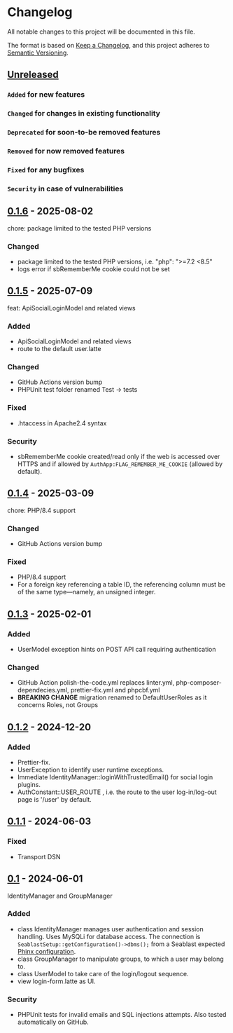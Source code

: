 # Changelog

All notable changes to this project will be documented in this file.

The format is based on [Keep a Changelog](https://keepachangelog.com/en/1.0.0/),
and this project adheres to [Semantic Versioning](https://semver.org/spec/v2.0.0.html).

## [Unreleased]

### `Added` for new features

### `Changed` for changes in existing functionality

### `Deprecated` for soon-to-be removed features

### `Removed` for now removed features

### `Fixed` for any bugfixes

### `Security` in case of vulnerabilities

## [0.1.6] - 2025-08-02

chore: package limited to the tested PHP versions

### Changed

- package limited to the tested PHP versions, i.e. "php": ">=7.2 <8.5"
- logs error if sbRememberMe cookie could not be set

## [0.1.5] - 2025-07-09

feat: ApiSocialLoginModel and related views

### Added

- ApiSocialLoginModel and related views
- route to the default user.latte

### Changed

- GitHub Actions version bump
- PHPUnit test folder renamed Test -> tests

### Fixed

- .htaccess in Apache2.4 syntax

### Security

- sbRememberMe cookie created/read only if the web is accessed over HTTPS and if allowed by `AuthApp:FLAG_REMEMBER_ME_COOKIE` (allowed by default).

## [0.1.4] - 2025-03-09

chore: PHP/8.4 support

### Changed

- GitHub Actions version bump

### Fixed

- PHP/8.4 support
- For a foreign key referencing a table ID, the referencing column must be of the same type—namely, an unsigned integer.

## [0.1.3] - 2025-02-01

### Added

- UserModel exception hints on POST API call requiring authentication

### Changed

- GitHub Action polish-the-code.yml replaces linter.yml, php-composer-dependecies.yml, prettier-fix.yml and phpcbf.yml
- **BREAKING CHANGE** migration renamed to DefaultUserRoles as it concerns Roles, not Groups

## [0.1.2] - 2024-12-20

### Added

- Prettier-fix.
- UserException to identify user runtime exceptions.
- Immediate IdentityManager::loginWithTrustedEmail() for social login plugins.
- AuthConstant::USER_ROUTE , i.e. the route to the user log-in/log-out page is '/user' by default.

## [0.1.1] - 2024-06-03

### Fixed

- Transport DSN

## [0.1] - 2024-06-01

IdentityManager and GroupManager

### Added

- class IdentityManager manages user authentication and session handling. Uses MySQLi for database access. The connection is `SeablastSetup::getConfiguration()->dbms();` from a Seablast expected [Phinx configuration](https://book.cakephp.org/phinx/0/en/configuration.html).
- class GroupManager to manipulate groups, to which a user may belong to.
- class UserModel to take care of the login/logout sequence.
- view login-form.latte as UI.

### Security

- PHPUnit tests for invalid emails and SQL injections attempts. Also tested automatically on GitHub.

[Unreleased]: https://github.com/WorkOfStan/seablast-auth/compare/v0.1.6...HEAD
[0.1.6]: https://github.com/WorkOfStan/seablast-auth/compare/v0.1.5...v0.1.6
[0.1.5]: https://github.com/WorkOfStan/seablast-auth/compare/v0.1.4...v0.1.5
[0.1.4]: https://github.com/WorkOfStan/seablast-auth/compare/v0.1.3...v0.1.4
[0.1.3]: https://github.com/WorkOfStan/seablast-auth/compare/v0.1.2...v0.1.3
[0.1.2]: https://github.com/WorkOfStan/seablast-auth/compare/v0.1.1...v0.1.2
[0.1.1]: https://github.com/WorkOfStan/seablast-auth/compare/v0.1...v0.1.1
[0.1]: https://github.com/WorkOfStan/seablast-auth/releases/tag/v0.1
